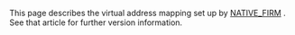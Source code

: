 This page describes the virtual address mapping set up by
[NATIVE_FIRM](FIRM#NATIVE_FIRM "wikilink") . See that article for
further version information.
